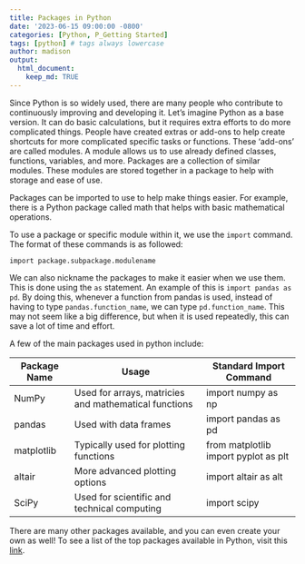 ```yaml
---
title: Packages in Python
date: '2023-06-15 09:00:00 -0800'
categories: [Python, P_Getting Started]
tags: [python] # tags always lowercase
author: madison
output: 
  html_document:
    keep_md: TRUE
---
```




Since Python is so widely used, there are many people who contribute to continuously improving and developing it. Let’s imagine Python as a base version. It can do basic calculations, but it requires extra efforts to do more complicated things. People have created extras or add-ons to help create shortcuts for more complicated specific tasks or functions. These ‘add-ons’ are called modules. A module allows us to use already defined classes, functions, variables, and more. Packages are a collection of similar modules. These modules are stored together in a package to help with storage and ease of use.

Packages can be imported to use to help make things easier. For example, there is a Python package called math that helps with basic mathematical operations.

To use a package or specific module within it, we use the `import` command. The format of these commands is as followed:

`import package.subpackage.modulename`

We can also nickname the packages to make it easier when we use them. This is done using the `as` statement. An example of this is `import pandas as pd`. By doing this, whenever a function from pandas is used, instead of having to type `pandas.function_name`, we can type `pd.function_name`. This may not seem like a big difference, but when it is used repeatedly, this can save a lot of time and effort.

A few of the main packages used in python include:

Package Name | Usage | Standard Import Command
--- | --- | ---
NumPy |	Used for arrays, matricies and mathematical functions |	import numpy as np
pandas |	Used with data frames	| import pandas as pd
matplotlib | Typically used for plotting functions | from matplotlib import pyplot as plt
altair |	More advanced plotting options	| import altair as alt
SciPy	| Used for scientific and technical computing	| import scipy

There are many other packages available, and you can even create your own as well! To see a list of the top packages available in Python, visit this [link](https://www.ubuntupit.com/best-python-libraries-and-packages-for-beginners/#:~:text=Best%20Python%20Libraries%20and%20Packages.%2001.%20Pillow.%20Pillow,Matplotlib.%2003.%20Numpy.%2004.%20OpenCV%20Python.%2005.%20Requests.).
